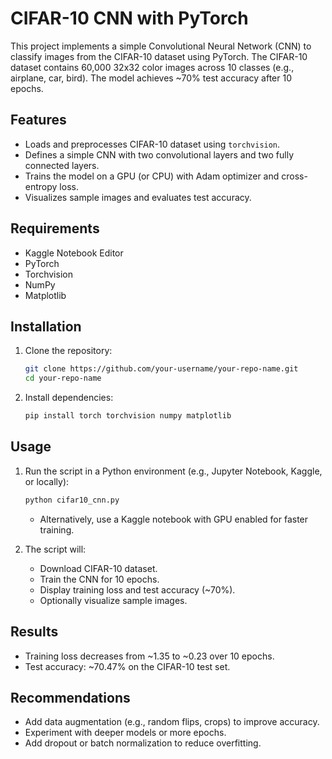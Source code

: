 # CIFAR-10 CNN with PyTorch

This project implements a simple Convolutional Neural Network (CNN) to classify images from the CIFAR-10 dataset using PyTorch. The CIFAR-10 dataset contains 60,000 32x32 color images across 10 classes (e.g., airplane, car, bird). The model achieves \~70% test accuracy after 10 epochs.

## Features

- Loads and preprocesses CIFAR-10 dataset using `torchvision`.
- Defines a simple CNN with two convolutional layers and two fully connected layers.
- Trains the model on a GPU (or CPU) with Adam optimizer and cross-entropy loss.
- Visualizes sample images and evaluates test accuracy.

## Requirements

- Kaggle Notebook Editor
- PyTorch
- Torchvision
- NumPy
- Matplotlib

## Installation

1. Clone the repository:

   ```bash
   git clone https://github.com/your-username/your-repo-name.git
   cd your-repo-name
   ```
2. Install dependencies:

   ```bash
   pip install torch torchvision numpy matplotlib
   ```

## Usage

1. Run the script in a Python environment (e.g., Jupyter Notebook, Kaggle, or locally):

   ```bash
   python cifar10_cnn.py
   ```
   - Alternatively, use a Kaggle notebook with GPU enabled for faster training.
2. The script will:
   - Download CIFAR-10 dataset.
   - Train the CNN for 10 epochs.
   - Display training loss and test accuracy (\~70%).
   - Optionally visualize sample images.

## Results

- Training loss decreases from \~1.35 to \~0.23 over 10 epochs.
- Test accuracy: \~70.47% on the CIFAR-10 test set.

## Recommendations

- Add data augmentation (e.g., random flips, crops) to improve accuracy.
- Experiment with deeper models or more epochs.
- Add dropout or batch normalization to reduce overfitting.